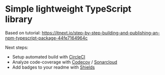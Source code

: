 # Simple lightweight TypeScript library

Based on tutorial: https://itnext.io/step-by-step-building-and-publishing-an-npm-typescript-package-44fe7164964c

Next steps:
- Setup automated build with [CircleCI](https://circleci.com/)
- Analyze code-coverage with [Codecov](https://codecov.io/) / [Sonarcloud](https://sonarcloud.io/)
- Add badges to your readme with [Shields](http://shields.io/)